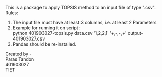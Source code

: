 This is a package to apply TOPSIS method to an input file of type ".csv". \
Rules:
1. The input file must have at least 3 columns, i.e. at least 2 Parameters
2. Example for running it on script : \
   python 401903027-topsis.py data.csv '1,2,2,1' '+,-,-,+' output-401903027.csv
3. Pandas should be re-installed.

Created by -  
Paras Tandon \
401903027\
TIET